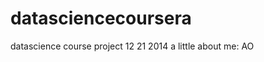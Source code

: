 datasciencecoursera
===================

datascience course project 12 21 2014
a little about me: AO

